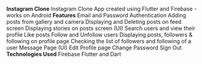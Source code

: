 **Instagram Clone**
Instagram Clone App created using Flutter and Firebase - works on Android
**Features**
Email and Password Authentication
Adding posts from gallery and camera
Displaying and Deleting posts on feed screen
Displaying stories on posts screen (UI)
Search users and view their profile
Like posts
Follow and Unfollow users
Displaying posts, followers & following on profile page
Checking the list of followers and following of a user
Message Page (UI)
Edit Profile page
Change Password
Sign Out
**Technologies Used**
Firebase
Flutter and Dart
